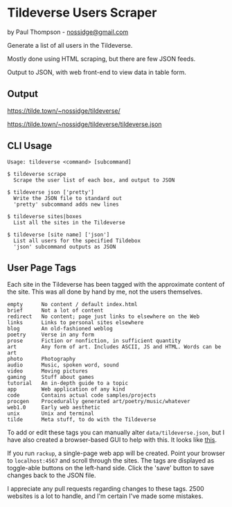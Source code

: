 # Tildeverse Users Scraper

by Paul Thompson - nossidge@gmail.com

Generate a list of all users in the Tildeverse.

Mostly done using HTML scraping, but there are few JSON feeds.

Output to JSON, with web front-end to view data in table form.


## Output

https://tilde.town/~nossidge/tildeverse/

https://tilde.town/~nossidge/tildeverse/tildeverse.json


## CLI Usage

````
Usage: tildeverse <command> [subcommand]

$ tildeverse scrape
  Scrape the user list of each box, and output to JSON

$ tildeverse json ['pretty']
  Write the JSON file to standard out
  'pretty' subcommand adds new lines

$ tildeverse sites|boxes
  List all the sites in the Tildeverse

$ tildeverse [site name] ['json']
  List all users for the specified Tildebox
  'json' subcommand outputs as JSON
````


## User Page Tags

Each site in the Tildeverse has been tagged with the approximate content of the site. This was all done by hand by me, not the users themselves.

````
empty      No content / default index.html
brief      Not a lot of content
redirect   No content; page just links to elsewhere on the Web
links      Links to personal sites elsewhere
blog       An old-fashioned weblog
poetry     Verse in any form
prose      Fiction or nonfiction, in sufficient quantity
art        Any form of art. Includes ASCII, JS and HTML. Words can be art
photo      Photography
audio      Music, spoken word, sound
video      Moving pictures
gaming     Stuff about games
tutorial   An in-depth guide to a topic
app        Web application of any kind
code       Contains actual code samples/projects
procgen    Procedurally generated art/poetry/music/whatever
web1.0     Early web aesthetic
unix       Unix and terminal
tilde      Meta stuff, to do with the Tildeverse
````

To add or edit these tags you can manually alter `data/tildeverse.json`, but I have also created a browser-based GUI to help with this. It looks like [this](https://i.imgur.com/WmARw0C.jpg).

If you run `rackup`, a single-page web app will be created. Point your browser to `localhost:4567` and scroll through the sites. The tags are displayed as toggle-able buttons on the left-hand side. Click the 'save' button to save changes back to the JSON file.

I appreciate any pull requests regarding changes to these tags. 2500 websites is a lot to handle, and I'm certain I've made some mistakes.

